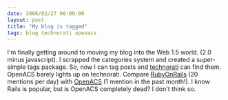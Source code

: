 ```yaml
---
date: 2006/02/27 00:00:00
layout: post
title: "My blog is tagged"
tags: blog technorati openacs
---
```


I'm finally getting around to moving my blog into the Web 1.5 world. (2.0 minus javascript). I scrapped the categories system and created a super-simple tags package. So, now I can tag posts and [technorati](http://technorati.com) can find them. OpenACS barely lights up on technorati. Compare [RubyOnRails](http://technorati.com/tag/rails) (20 mentions per day) with [OpenACS](http://technorati.com/tag/openacs) (1 mention in the past month!). I know Rails is popular, but is OpenACS completely dead? I don't think so.

